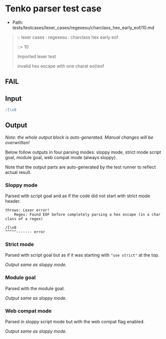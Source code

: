 # Tenko parser test case

- Path: tests/testcases/lexer_cases/regexesu/charclass_hex_early_eof/10.md

> :: lexer cases : regexesu : charclass hex early eof
>
> ::> 10
>
> Imported lexer test
>
> invalid hex escape with one charat eol/eof

## FAIL

## Input

`````js
/[\x8
`````

## Output

_Note: the whole output block is auto-generated. Manual changes will be overwritten!_

Below follow outputs in four parsing modes: sloppy mode, strict mode script goal, module goal, web compat mode (always sloppy).

Note that the output parts are auto-generated by the test runner to reflect actual result.

### Sloppy mode

Parsed with script goal and as if the code did not start with strict mode header.

`````
throws: Lexer error!
    Regex: Found EOF before completely parsing a hex escape (in a char class of a regex)

/[\x8
^^^^^------- error
`````

### Strict mode

Parsed with script goal but as if it was starting with `"use strict"` at the top.

_Output same as sloppy mode._

### Module goal

Parsed with the module goal.

_Output same as sloppy mode._

### Web compat mode

Parsed in sloppy script mode but with the web compat flag enabled.

_Output same as sloppy mode._

